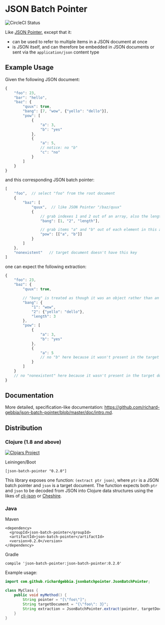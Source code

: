 # JSON Batch Pointer

![CircleCI Status](https://circleci.com/gh/richard-gebbia/json-batch-pointer/tree/master.svg?style=shield&circle-token=8dffceeb82ca0c90d126e585fccdaef0cdd36ac0)

Like [JSON Pointer](https://tools.ietf.org/html/rfc6901), except that it:

* can be used to refer to multiple items in a JSON document at once
* is JSON itself, and can therefore be embedded in JSON documents or sent via the `application/json` content type

## Example Usage

Given the following JSON document:

```javascript
{
    "foo": 23,
    "bar": "hello",
    "baz": {
        "quux": true,
        "bang": [7, "wow", {"yello": "dello"}],
        "pow": [
            {
                "a": 3,
                "b": "yes"
            },
            {
                "a": 5,
                // notice: no "b"
                "c": "no"
            }
        ]
    }
}
```

and this corresponding JSON batch pointer:

```javascript
[
    "foo",  // select "foo" from the root document
    {
        "baz": [
            "quux",  // like JSON Pointer "/baz/quux"
            {
                // grab indexes 1 and 2 out of an array, also the length of the array
                "bang": [1, "2", "length"],

                // grab items "a" and "b" out of each element in this array
                "pow": [["a", "b"]]
            }
        ]
    },
    "nonexistent"   // target document doesn't have this key
]
```

one can expect the following extraction:

```javascript
{
    "foo": 23,
    "baz": {
        "quux": true,

        // "bang" is treated as though it was an object rather than an array
        "bang": {
            "1": "wow",
            "2": {"yello": "dello"},
            "length": 3
        },
        "pow": [
            {
                "a": 3,
                "b": "yes"
            },
            {
                "a": 5
                // no "b" here because it wasn't present in the target document
            }
        ]
    }
    // no "nonexistent" here because it wasn't present in the target document
}
```

## Documentation

More detailed, specification-like documentation: https://github.com/richard-gebbia/json-batch-pointer/blob/master/doc/intro.md.

## Distribution

### Clojure (1.8 and above)

[![Clojars Project](https://img.shields.io/clojars/v/json-batch-pointer.svg)](https://clojars.org/json-batch-pointer)

Leiningen/Boot
```
[json-batch-pointer "0.2.0"]
```

This library exposes one function: `(extract ptr json)`, where `ptr` is a JSON batch pointer and `json` is a target document. The function expects both `ptr` and `json` to be decoded from JSON into Clojure data structures using the likes of [clj-json](https://github.com/mmcgrana/clj-json) or [Cheshire](https://github.com/dakrone/cheshire).

### Java

Maven
```
<dependency>
  <groupId>json-batch-pointer</groupId>
  <artifactId>json-batch-pointer</artifactId>
  <version>0.2.0</version>
</dependency>
```

Gradle
```
compile 'json-batch-pointer:json-batch-pointer:0.2.0'
```

Example usage:
```java
import com.github.richardgebbia.jsonbatchpointer.JsonBatchPointer;

class MyClass {
    public void myMethod() {
        String pointer = "[\"foo\"]";
        String targetDocument = "{\"foo\": 3}";
        String extraction = JsonBatchPointer.extract(pointer, targetDocument));
    }
}
```
